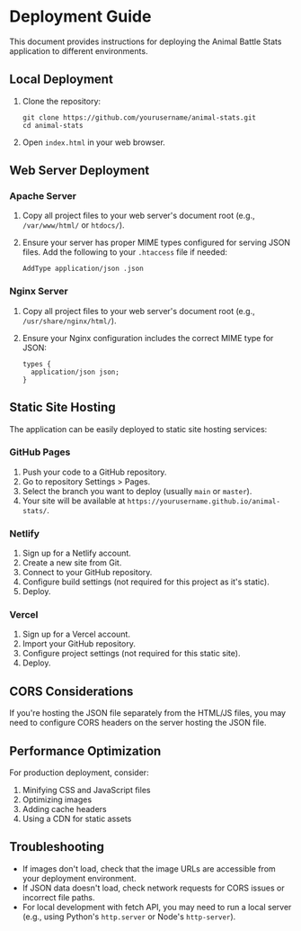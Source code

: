 # Deployment Guide

This document provides instructions for deploying the Animal Battle Stats application to different environments.

## Local Deployment

1. Clone the repository:
   ```
   git clone https://github.com/yourusername/animal-stats.git
   cd animal-stats
   ```

2. Open `index.html` in your web browser.

## Web Server Deployment

### Apache Server

1. Copy all project files to your web server's document root (e.g., `/var/www/html/` or `htdocs/`).

2. Ensure your server has proper MIME types configured for serving JSON files. Add the following to your `.htaccess` file if needed:
   ```
   AddType application/json .json
   ```

### Nginx Server

1. Copy all project files to your web server's document root (e.g., `/usr/share/nginx/html/`).

2. Ensure your Nginx configuration includes the correct MIME type for JSON:
   ```
   types {
     application/json json;
   }
   ```

## Static Site Hosting

The application can be easily deployed to static site hosting services:

### GitHub Pages

1. Push your code to a GitHub repository.
2. Go to repository Settings > Pages.
3. Select the branch you want to deploy (usually `main` or `master`).
4. Your site will be available at `https://yourusername.github.io/animal-stats/`.

### Netlify

1. Sign up for a Netlify account.
2. Create a new site from Git.
3. Connect to your GitHub repository.
4. Configure build settings (not required for this project as it's static).
5. Deploy.

### Vercel

1. Sign up for a Vercel account.
2. Import your GitHub repository.
3. Configure project settings (not required for this static site).
4. Deploy.

## CORS Considerations

If you're hosting the JSON file separately from the HTML/JS files, you may need to configure CORS headers on the server hosting the JSON file.

## Performance Optimization

For production deployment, consider:

1. Minifying CSS and JavaScript files
2. Optimizing images
3. Adding cache headers
4. Using a CDN for static assets

## Troubleshooting

- If images don't load, check that the image URLs are accessible from your deployment environment.
- If JSON data doesn't load, check network requests for CORS issues or incorrect file paths.
- For local development with fetch API, you may need to run a local server (e.g., using Python's `http.server` or Node's `http-server`).
